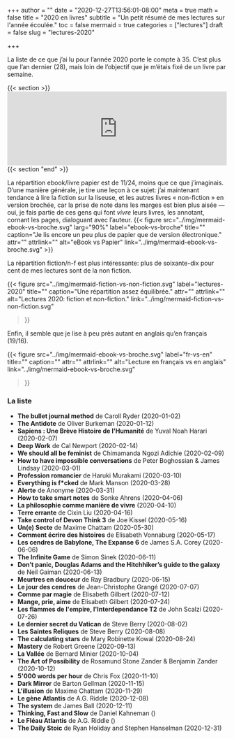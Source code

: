 +++
author = ""
date = "2020-12-27T13:56:01-08:00"
meta = true
math = false
title = "2020 en livres"
subtitle = "Un petit résumé de mes lectures sur l'année écoulée."
toc = false
mermaid = true
categories = ["lectures"]
draft = false
slug = "lectures-2020"


+++

La liste de ce que j’ai lu pour l’année 2020 porte le compte à 35. C’est plus que l’an dernier (28), mais loin de l’objectif que je m’étais fixé de un livre par semaine.

{{< section >}}
    <iframe title="" aria-label="Diagramme en barres" id="datawrapper-chart-vAwvS" src="https://datawrapper.dwcdn.net/vAwvS/3/" scrolling="no" frameborder="0" style="width: 0; min-width: 100% !important; border: none;" height="169"></iframe><script type="text/javascript">!function(){"use strict";window.addEventListener("message",(function(e){if(void 0!==e.data["datawrapper-height"]){var t=document.querySelectorAll("iframe");for(var a in e.data["datawrapper-height"])for(var r=0;r<t.length;r++){if(t[r].contentWindow===e.source)t[r].style.height=e.data["datawrapper-height"][a]+"px"}}}))}();
        </script>
{{< section "end" >}}

La répartition ebook/livre papier est de 11/24, moins que ce que j’imaginais. D’une manière générale, je tire une leçon à ce sujet: j’ai maintenant tendance à lire la fiction sur la liseuse, et les autres livres « non-fiction » en version brochée, car la prise de note dans les marges est bien plus aisée —oui, je fais partie de ces gens qui font _vivre_ leurs livres, les annotant, cornant les pages, dialoguant avec l’auteur. 
{{< figure
  src="../img/mermaid-ebook-vs-broche.svg"
  larg="90%"
  label="ebook-vs-broche"
  title=""
  caption="Je lis encore un peu plus de papier que de version électronique."
  attr=""
  attrlink=""
  alt="eBook vs Papier"
  link="../img/mermaid-ebook-vs-broche.svg" >}}

La répartition fiction/n-f est plus intéressante: plus de soixante-dix pour cent de mes lectures sont de la non fiction.  

{{< figure 
  src="../img/mermaid-fiction-vs-non-fiction.svg"
  label="lectures-2020"
  title=""
  caption="Une répartition assez équilibrée."
  attr=""
  attrlink=""
  alt="Lectures 2020: fiction et non-fiction."
  link="../img/mermaid-fiction-vs-non-fiction.svg"
 >}}

Enfin, il semble que je lise à peu près autant en anglais qu’en français (19/16).

{{< figure 
  src="../img/mermaid-ebook-vs-broche.svg"
  label="fr-vs-en"
  title=""
  caption=""
  attr=""
  attrlink=""
  alt="Lecture en français vs en anglais"
  link="../img/mermaid-ebook-vs-broche.svg"
 >}}

### La liste

-   **The bullet journal method** de Caroll Ryder (2020-01-02)
-   **The Antidote** de Oliver Burkeman (2020-01-12)
-   **Sapiens : Une Brève Histoire de l'Humanité** de Yuval Noah Harari (2020-02-07)
-   **Deep Work** de Cal Newport (2020-02-14)
-   **We should all be feminist** de Chimamanda Ngozi Adichie (2020-02-09)
-   **How to have impossible conversations** de Peter Boghossian & James Lindsay (2020-03-01)
-   **Profession romancier** de Haruki Murakami (2020-03-10)
-   **Everything is f\*cked** de Mark Manson (2020-03-28)
-   **Alerte** de Anonyme (2020-03-31)
-   **How to take smart notes** de Sonke Ahrens (2020-04-06)
-   **La philosophie comme manière de vivre** (2020-04-10)
-   **Terre errante** de Cixin Liu (2020-04-16)
-   **Take control of Devon Think 3** de Joe Kissel (2020-05-16)
-   **Un(e) Secte** de Maxime Chattam (2020-05-30)
-   **Comment écrire des histoires** de Elisabeth Vonnaburg (2020-05-17)
-   **Les cendres de Babylone, The Expanse 6** de James S.A. Corey (2020-06-06)
-   **The Infinite Game** de Simon Sinek (2020-06-11)
-   **Don’t panic, Douglas Adams and the Hitchhiker’s guide to the galaxy** de Neil Gaiman (2020-06-13)
-   **Meurtres en douceur** de Ray Bradbury (2020-06-15)
-   **Le jour des cendres** de Jean-Christophe Grangé (2020-07-07)
-   **Comme par magie** de Elisabeth Gilbert (2020-07-12)
-   **Mange, prie, aime** de Elisabeth Gilbert (2020-07-24)
-   **Les flammes de l'empire, l'Interdependance T2** de John Scalzi (2020-07-26)
-   **Le dernier secret du Vatican** de Steve Berry (2020-08-02)
-   **Les Saintes Reliques** de Steve Berry (2020-08-08)
-   **The calculating stars** de Mary Robinette Kowal (2020-08-24)
-   **Mastery** de Robert Greene (2020-09-13)
-   **La Vallée** de Bernard Minier (2020-10-04)
-   **The Art of Possibility** de Rosamund Stone Zander & Benjamin Zander (2020-10-12)
-   **5'000 words per hour** de Chris Fox (2020-11-10)
-   **Dark Mirror** de Barton Gellman (2020-11-15)
-   **L'illusion** de Maxime Chattam (2020-11-29)
-   **Le gène Atlantis** de A.G. Riddle (2020-12-08)
-   **The system** de James Ball (2020-12-11)
-   **Thinking, Fast and Slow** de Daniel Kahneman ()
-   **Le Fléau Atlantis** de A.G. Riddle ()
-   **The Daily Stoic** de Ryan Holiday and Stephen Hanselman (2020-12-31)
